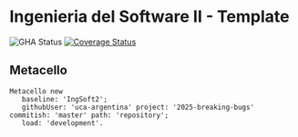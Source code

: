 # Ingenieria del Software II - Template

![GHA Status](https://github.com/uca-argentina/project-template/actions/workflows/GHA.yml/badge.svg)
[![Coverage Status](https://coveralls.io/repos/github/uca-argentina/project-template/badge.svg?branch=master)](https://coveralls.io/github/uca-argentina/project-template?branch=master)

## Metacello

```smalltalk
Metacello new
   baseline: 'IngSoft2';
   githubUser: 'uca-argentina' project: '2025-breaking-bugs' commitish: 'master' path: 'repository';
   load: 'development'.
```
